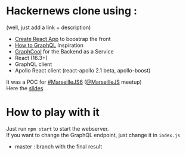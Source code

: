 # Hackernews clone using :

(well, just add a link + description)

* [Create React App](https://github.com/facebookincubator/create-react-app) to boostrap the front
* [How to GraphQL](https://www.howtographql.com/) Inspiration
* [GraphCool](https://www.graph.cool/) for the Backend as a Service
* React (16.3+)
* GraphQL client
* Apollo React client (react-apollo 2.1 beta, apollo-boost)

It was a POC for [#MarseilleJS6](https://www.meetup.com/fr-FR/FranceJS/events/249454383/) ([@MarseilleJS](https://twitter.com/MarseilleJS) meetup)\
Here the [slides](https://slides.com/cycymomo/graphql-apollo)

# How to play with it

Just run `npm start` to start the webserver.\
If you want to change the GraphQL endpoint, just change it in `index.js`

* master : branch with the final result
